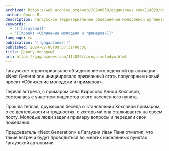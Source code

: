 ```yaml
---
archived: https://web.archive.org/web/20240630/gagauznews.com/114029/dorogu-molodym.html
author: Ольга Л.
description: Гагаузское территориальное объединение молодежной организации «Next Generation» инициировало призванный стать популярным новый проект «Сближение молодежи и примаров». Первая встреча, с примаром села Киросово Анной Хохловой, состоялась с участием лицеистов этого населённого пункта. Прошла теплая, дружеская беседа о становлении Хохловой примаром, о ее деятельности и трудностях, с которыми она сталкивается на своем посту. Молодые люди задали примару вопросы и передали свои пожелания. Председатель «Next Generation» в Гагаузии Иван Паня отметил, что такие встречи будут проводиться во многих населенных пунктах Гагаузской автономии.
keywords:
  - "[[Гагаузия]]"
  - "[[проект «Сближение молодежи и примаров»]]"
language: ru
publication: "[[gagauznews]]"
published: 2024-02-08T09:57:31+00:00
title: Дорогу молодым!
url: https://gagauznews.com/114029/dorogu-molodym.html
---
```


Гагаузское территориальное объединение молодежной организации «Next Generation» инициировало призванный стать популярным новый проект «Сближение молодежи и примаров».

Первая встреча, с примаром села Киросово Анной Хохловой, состоялась с участием лицеистов этого населённого пункта.

Прошла теплая, дружеская беседа о становлении Хохловой примаром, о ее деятельности и трудностях, с которыми она сталкивается на своем посту. Молодые люди задали примару вопросы и передали свои пожелания.

Председатель «Next Generation» в Гагаузии Иван Паня отметил, что такие встречи будут проводиться во многих населенных пунктах Гагаузской автономии.